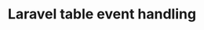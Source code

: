 ---
id: laravel-table-event-handling
title: Laravel table event handling
sidebar_title: Laravel table event handling
---